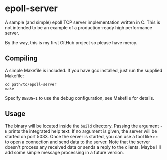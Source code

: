 # epoll-server
A sample (and simple) epoll TCP server implementation written in C. This is not
intended to be an example of a production-ready high performance server.

By the way, this is my first GitHub project so please have mercy.

## Compiling
A simple Makefile is included. If you have gcc installed, just run the supplied
Makefile:

```
cd path/to/epoll-server
make
```

Specify `DEBUG=1` to use the debug configuration, see Makefile for details.

## Usage
The binary will be located inside the `build` directory. Passing the argument
`-h` prints the integrated help text. If no argument is given, the server
will be started on port 5033. Once the server is started, you can use a tool
like `nc` to open a connection and send data to the server. Note that the
server doesn't process any received data or sends a reply to the clients.
Maybe I'll add some simple message processing in a future version.
